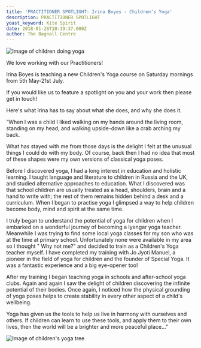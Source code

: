 ```yaml
---
title: 'PRACTITIONER SPOTLIGHT: Irina Boyes - Children’s Yoga'
description: PRACTITIONER SPOTLIGHT
yoast_keyword: Kite Spirit
date: 2018-01-26T10:19:37.000Z
author: The Bagnall Centre
---
```


![Image of children doing yoga](/uploads/image-children-doing-yoga.jpg)

We love working with our Practitioners!

Irina Boyes is teaching a new Children's Yoga course on Saturday mornings from 5th May-21st July. 

If you would like us to feature a spotlight on you and your work then please get in touch!
 
Here's what Irina has to say about what she does, and why she does it.
 
“When I was a child I liked walking on my hands around the living room, standing on my head, and walking upside-down like a crab arching my back.

What has stayed with me from those days is the delight I felt at the unusual things I could do with my body. Of course, back then I had no idea that most of these shapes were my own versions of classical yoga poses.

Before I discovered yoga, I had a long interest in education and holistic learning. I taught language and literature to children in Russia and the UK, and studied alternative approaches to education. What I discovered was that school children are usually treated as a head, shoulders, brain and a hand to write with; the rest of them remains hidden behind a desk and a curriculum. When I began to practise yoga I glimpsed a way to help children become body, mind and spirit at the same time.

I truly began to understand the potential of yoga for children when I embarked on a wonderful journey of becoming a Iyengar yoga teacher. Meanwhile I was trying to find some local yoga classes for my son who was at the time at primary school. Unfortunately none were available in my area so I thought " Why not me?" and decided to train as a Children's Yoga teacher myself. I have completed my training with Jo Jyoti Manuel, a pioneer in the field of yoga for children and the founder of Special Yoga. It was a fantastic experience and a big eye-opener too!

After my training I began teaching yoga in schools and after-school yoga clubs. Again and again I saw the delight of children discovering the infinite potential of their bodies. Once again, I noticed how the physical grounding of yoga poses helps to create stability in every other aspect of a child's wellbeing.

Yoga has given us the tools to help us live in harmony with ourselves and others. If children can learn to use these tools, and apply them to their own lives, then the world will be a brighter and more peaceful place..."

![Image of children's yoga tree](/uploads/image-children-yoga-tree.jpg)
